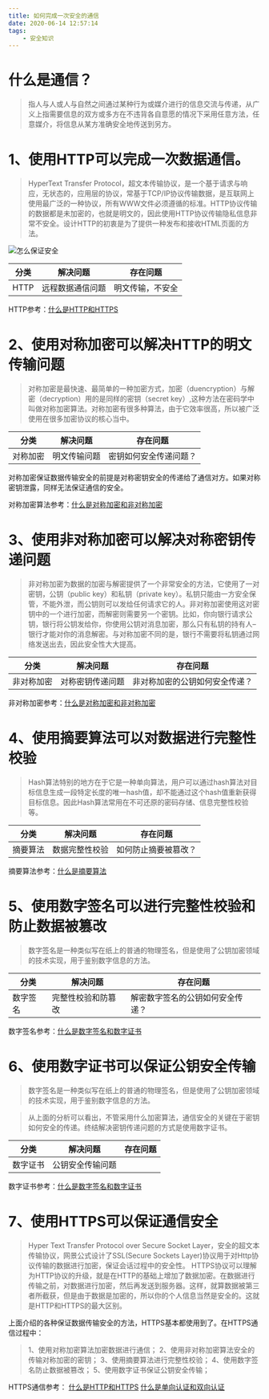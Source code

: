 ```yaml
---
title: 如何完成一次安全的通信
date: 2020-06-14 12:57:14
tags:
    - 安全知识
---
```


# 什么是通信？
>指人与人或人与自然之间通过某种行为或媒介进行的信息交流与传递，从广义上指需要信息的双方或多方在不违背各自意愿的情况下采用任意方法，任意媒介，将信息从某方准确安全地传送到另方。

<!--more-->

# 1、使用HTTP可以完成一次数据通信。

>HyperText Transfer Protocol，超文本传输协议，是一个基于请求与响应，无状态的，应用层的协议，常基于TCP/IP协议传输数据，是互联网上使用最广泛的一种协议，所有WWW文件必须遵循的标准。HTTP协议传输的数据都是未加密的，也就是明文的，因此使用HTTP协议传输隐私信息非常不安全。设计HTTP的初衷是为了提供一种发布和接收HTML页面的方法。

![怎么保证安全](怎么保证安全.png)

| 分类 | 解决问题     | 存在问题     |
| ---- | ---------------- | ---------------- |
| HTTP | 远程数据通信问题 | 明文传输，不安全 |


HTTP参考：[什么是HTTP和HTTPS](http://www.codesecurity.cn/2020/06/14/%E4%BB%80%E4%B9%88%E6%98%AFHTTP%E5%92%8CHTTPS/)


# 2、使用对称加密可以解决HTTP的明文传输问题

>对称加密是最快速、最简单的一种加密方式，加密（duencryption）与解密（decryption）用的是同样的密钥（secret key）,这种方法在密码学中叫做对称加密算法。对称加密有很多种算法，由于它效率很高，所以被广泛使用在很多加密协议的核心当中。

| 分类   | 解决问题 | 存在问题           |
| -------- | ------------ | ---------------------- |
| 对称加密 | 明文传输问题 | 密钥如何安全传递问题？ |


对称加密保证数据传输安全的前提是对称密钥安全的传递给了通信对方。如果对称密钥泄露，同样无法保证通信的安全。

对称加密算法参考：[什么是对称加密和非对称加密](http://www.codesecurity.cn/2020/06/11/%E4%BB%80%E4%B9%88%E6%98%AF%E5%AF%B9%E7%A7%B0%E5%8A%A0%E5%AF%86%E5%92%8C%E9%9D%9E%E5%AF%B9%E7%A7%B0%E5%8A%A0%E5%AF%86/)


# 3、使用非对称加密可以解决对称密钥传递问题

>非对称加密为数据的加密与解密提供了一个非常安全的方法，它使用了一对密钥，公钥（public key）和私钥（private key）。私钥只能由一方安全保管，不能外泄，而公钥则可以发给任何请求它的人。非对称加密使用这对密钥中的一个进行加密，而解密则需要另一个密钥。比如，你向银行请求公钥，银行将公钥发给你，你使用公钥对消息加密，那么只有私钥的持有人–银行才能对你的消息解密。与对称加密不同的是，银行不需要将私钥通过网络发送出去，因此安全性大大提高。

| 分类     | 解决问题     | 存在问题                   |
| ---------- | ---------------- | ------------------------------ |
| 非对称加密 | 对称密钥传递问题 | 非对称加密的公钥如何安全传递？ |


非对称加密参考：[什么是对称加密和非对称加密](http://www.codesecurity.cn/2020/06/11/%E4%BB%80%E4%B9%88%E6%98%AF%E5%AF%B9%E7%A7%B0%E5%8A%A0%E5%AF%86%E5%92%8C%E9%9D%9E%E5%AF%B9%E7%A7%B0%E5%8A%A0%E5%AF%86/)


# 4、使用摘要算法可以对数据进行完整性校验

>Hash算法特别的地方在于它是一种单向算法，用户可以通过hash算法对目标信息生成一段特定长度的唯一hash值，却不能通过这个hash值重新获得目标信息。因此Hash算法常用在不可还原的密码存储、信息完整性校验等。

| 分类   | 解决问题   | 存在问题         |
| -------- | -------------- | -------------------- |
| 摘要算法 | 数据完整性校验 | 如何防止摘要被篡改？ |

摘要算法参考：[什么是摘要算法](http://www.codesecurity.cn/2020/06/12/%E4%BB%80%E4%B9%88%E6%98%AF%E6%91%98%E8%A6%81%E7%AE%97%E6%B3%95/)

# 5、使用数字签名可以进行完整性校验和防止数据被篡改
>数字签名是一种类似写在纸上的普通的物理签名，但是使用了公钥加密领域的技术实现，用于鉴别数字信息的方法。


| 分类   | 解决问题       | 存在问题                     |
| -------- | ------------------ | -------------------------------- |
| 数字签名 | 完整性校验和防篡改 | 解密数字签名的公钥如何安全传递？ |

数字签名参考：[什么是数字签名和数字证书](http://www.codesecurity.cn/2020/06/13/%E4%BB%80%E4%B9%88%E6%98%AF%E6%95%B0%E5%AD%97%E7%AD%BE%E5%90%8D%E5%92%8C%E6%95%B0%E5%AD%97%E8%AF%81%E4%B9%A6/)


# 6、使用数字证书可以保证公钥安全传输
>数字签名是一种类似写在纸上的普通的物理签名，但是使用了公钥加密领域的技术实现，用于鉴别数字信息的方法。

>从上面的分析可以看出，不管采用什么加密算法，通信安全的关键在于密钥如何安全的传递。终结解决密钥传递问题的方式是使用数字证书。


| 分类   | 解决问题     | 存在问题 |
| -------- | ---------------- | -------- |
| 数字证书 | 公钥安全传输问题 |          |


数字证书参考：[什么是数字签名和数字证书](http://www.codesecurity.cn/2020/06/13/%E4%BB%80%E4%B9%88%E6%98%AF%E6%95%B0%E5%AD%97%E7%AD%BE%E5%90%8D%E5%92%8C%E6%95%B0%E5%AD%97%E8%AF%81%E4%B9%A6/)


# 7、使用HTTPS可以保证通信安全
>Hyper Text Transfer Protocol over Secure Socket Layer，安全的超文本传输协议，网景公式设计了SSL(Secure Sockets Layer)协议用于对Http协议传输的数据进行加密，保证会话过程中的安全性。
HTTPS协议可以理解为HTTP协议的升级，就是在HTTP的基础上增加了数据加密。在数据进行传输之前，对数据进行加密，然后再发送到服务器。这样，就算数据被第三者所截获，但是由于数据是加密的，所以你的个人信息当然是安全的。这就是HTTP和HTTPS的最大区别。

上面介绍的各种保证数据传输安全的方法，HTTPS基本都使用到了。在HTTPS通信过程中：
> 1、使用对称加密算法加密数据进行通信；
2、使用非对称加密算法安全的传输对称加密的密钥；
3、使用摘要算法进行完整性校验；
4、使用数字签名防止数据被篡改；
5、使用数字证书保证公钥安全传输；

HTTPS通信参考：
[什么是HTTP和HTTPS](http://www.codesecurity.cn/2020/06/14/%E4%BB%80%E4%B9%88%E6%98%AFHTTP%E5%92%8CHTTPS/)
[什么是单向认证和双向认证](http://www.codesecurity.cn/2020/06/14/%E4%BB%80%E4%B9%88%E6%98%AF%E5%8D%95%E5%90%91%E8%AE%A4%E8%AF%81%E5%92%8C%E5%8F%8C%E5%90%91%E8%AE%A4%E8%AF%81/)


